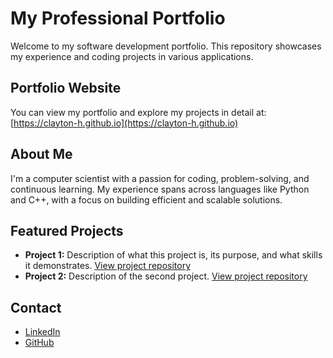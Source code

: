 # My Professional Portfolio

Welcome to my software development portfolio. This repository showcases my experience and coding projects in various applications.

## Portfolio Website
You can view my portfolio and explore my projects in detail at:  
[https://clayton-h.github.io](https://clayton-h.github.io)

## About Me
I'm a computer scientist with a passion for coding, problem-solving, and continuous learning. My experience spans across languages like Python and C++, with a focus on building efficient and scalable solutions.

## Featured Projects
- **Project 1:** Description of what this project is, its purpose, and what skills it demonstrates. [View project repository]()
- **Project 2:** Description of the second project. [View project repository]()

## Contact
- [LinkedIn](www.linkedin.com/in/claytome)
- [GitHub](https://github.com/clayton-h)
